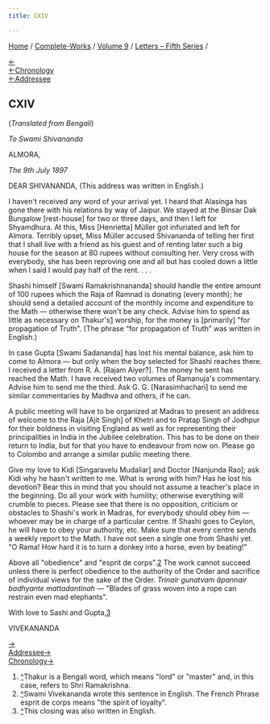 ```yaml
---
title: CXIV

---
```

<div>

[Home](../../../index.htm) / [Complete-Works](../../complete_works.htm)
/ [Volume 9](../volume_9_contents.htm) / [Letters – Fifth
Series](letters_fifth_series_contents.htm) /

[←](113_friend.htm)  
[←Chronology](../../volume_5/epistles_first_series/078_sister.htm)  
[←Addressee](../../volume_7/epistles_third_series/25_brother_shivananda.htm)

## CXIV

(*Translated from Bengali*)

*To Swami Shivananda*

ALMORA,

*The 9th July 1897*

DEAR SHIVANANDA, (This address was written in English.)

I haven't received any word of your arrival yet. I heard that Alasinga
has gone there with his relations by way of Jaipur. We stayed at the
Binsar Dak Bungalow \[rest-house\] for two or three days, and then I
left for Shyamdhura. At this, Miss \[Henrietta\] Müller got infuriated
and left for Almora. Terribly upset, Miss Müller accused Shivananda of
telling her first that I shall live with a friend as his guest and of
renting later such a big house for the season at 80 rupees without
consulting her. Very cross with everybody, she has been reproving one
and all but has cooled down a little when I said I would pay half of the
rent. . . .

Shashi himself \[Swami Ramakrishnananda\] should handle the entire
amount of 100 rupees which the Raja of Ramnad is donating (every month);
he should send a detailed account of the monthly income and expenditure
to the Math — otherwise there won't be any check. Advise him to spend as
little as necessary on Thakur's[1](#fn1) worship, for the money is
\[primarily\] "for propagation of Truth". (The phrase “for propagation
of Truth” was written in English.)

In case Gupta \[Swami Sadananda\] has lost his mental balance, ask him
to come to Almora — but only when the boy selected for Shashi reaches
there. I received a letter from R. A. \[Rajam Aiyer?\]. The money he
sent has reached the Math. I have received two volumes of Ramanuja's
commentary. Advise him to send me the third. Ask G. G.
\[Narasimhachari\] to send me similar commentaries by Madhva and others,
if he can.

A public meeting will have to be organized at Madras to present an
address of welcome to the Raja \[Ajit Singh\] of Khetri and to Pratap
Singh of Jodhpur for their boldness in visiting England as well as for
representing their principalities in India in the Jubilee celebration.
This has to be done on their return to India, but for that you have to
endeavour from now on. Please go to Colombo and arrange a similar public
meeting there.

Give my love to Kidi \[Singaravelu Mudaliar\] and Doctor \[Nanjunda
Rao\]; ask Kidi why he hasn't written to me. What is wrong with him? Has
he lost his devotion? Bear this in mind that you should not assume a
teacher's place in the beginning. Do all your work with humility;
otherwise everything will crumble to pieces. Please see that there is no
opposition, criticism or obstacles to Shashi's work in Madras, for
everybody should obey him — whoever may be in charge of a particular
centre. If Shashi goes to Ceylon, he will have to obey your authority,
etc. Make sure that every centre sends a weekly report to the Math. I
have not seen a single one from Shashi yet. "O Rama! How hard it is to
turn a donkey into a horse, even by beating!"

Above all "obedience" and "esprit de corps".[2](#fn2) The work cannot
succeed unless there is perfect obedience to the authority of the Order
and sacrifice of individual views for the sake of the Order. *Trinair
gunatvam âpannair badhyante mattadantinah* — "Blades of grass woven into
a rope can restrain even mad elephants".

With love to Sashi and Gupta,[3](#fn3)

VIVEKANANDA

[→  
](115_christina.htm)[Addressee→](../../volume_8/epistles_fourth_series/120_shivananda.htm)  
[Chronology→](../../volume_6/epistles_second_series/130_rakhal.htm)

</div>

1.  [^](#fn1_1)Thakur is a Bengali word, which means "lord" or "master"
    and, in this case, refers to Shri Ramakrishna.
2.  [^](#fn2_1)Swami Vivekananda wrote this sentence in English. The
    French Phrase esprit de corps means "the spirit of loyalty".
3.  [^](#fn3_1)This closing was also written in English.

